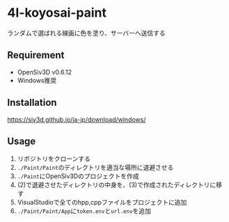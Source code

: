 # 4I-koyosai-paint
ランダムで選ばれる線画に色を塗り、サーバーへ送信する

## Requirement
- OpenSiv3D v0.6.12
- Windows推奨
  
## Installation
https://siv3d.github.io/ja-jp/download/windows/

## Usage
1. リポジトリをクローンする
2. `./Paint/Paint`のディレクトリを適当な場所に退避させる
3. `./Paint`にOpenSiv3Dのプロジェクトを作成
4. (2)で退避させたディレクトリの中身を、(3)で作成されたディレクトリに移す
5. VisualStudioで全てのhpp,cppファイルをプロジェクトに追加
6. `./Paint/Paint/App`に`token.env`と`url.env`を追加

